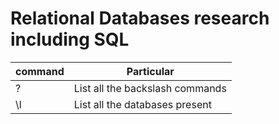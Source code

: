 # Relational Databases research including SQL

| command | Particular                      |
| ------- | ------------------------------- |
| \?      | List all the backslash commands |
| \l      | List all the databases present  |
